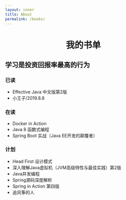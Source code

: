 ```yaml
---
layout: inner
title: About
permalink: /books/
---
```


 <center>
     <h1>我的书单</h1>
 </center>

## 学习是投资回报率最高的行为

### 已读
   - Effective Java 中文版第2版
   - 小王子/2019.8.8

### 在读
   - Docker in Action
   - Java 8 函数式编程
   - Spring Boot 实战（Java EE开发的颠覆者）

### 计划
   - Head First 设计模式
   - 深入理解Java虚拟机（JVM高级特性与最佳实践）第2版
   - Java并发编程
   - Spring源码深度解析
   - Spring in Action 第四版
   - 追风筝的人




